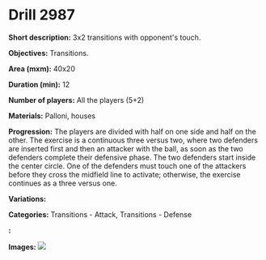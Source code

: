 # Drill 2987

**Short description:**
3x2 transitions with opponent's touch.

**Objectives:**
Transitions.

**Area (mxm):**
40x20

**Duration (min):**
12

**Number of players:**
All the players (5+2)

**Materials:**
Palloni, houses

**Progression:**
The players are divided with half on one side and half on the other. The exercise is a continuous three versus two, where two defenders are inserted first and then an attacker with the ball, as soon as the two defenders complete their defensive phase. The two defenders start inside the center circle. One of the defenders must touch one of the attackers before they cross the midfield line to activate; otherwise, the exercise continues as a three versus one.

**Variations:**


**Categories:**
Transitions - Attack, Transitions - Defense

**:**


**Images:**
![](https://www.coachingfutsal.com/\images\903c32df-a254-4ec9-8a4c-f51ce951618b_6.bmp)

